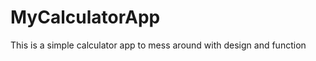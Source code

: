 MyCalculatorApp
===============
This is a simple calculator app to mess around with design and function
